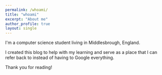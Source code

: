 ```yaml
---
permalink: /whoami/
title: "whoami"
excerpt: "About me"
author_profile: true
layout: single
---
```


I'm a computer science student living in Middlesbrough, England.

I created this blog to help with my learning and serve as a place that I can refer back to instead of having to Google everything. 

Thank you for reading!


